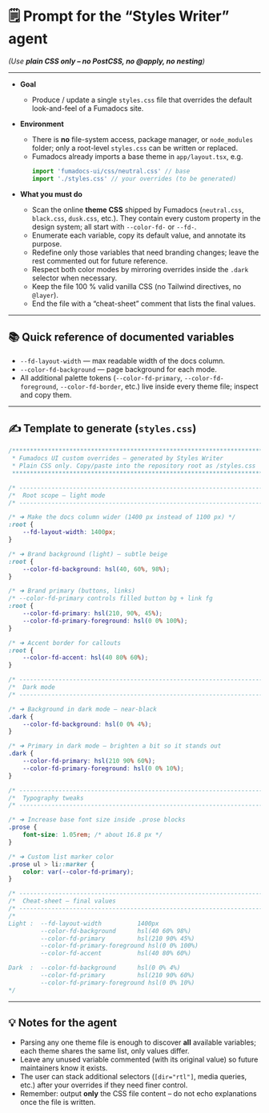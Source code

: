 # 🗒️ Prompt for the “Styles Writer” agent

_(Use **plain CSS only – no PostCSS, no @apply, no nesting**)_

---

- **Goal**

    - Produce / update a single `styles.css` file that overrides the default look-and-feel of a Fumadocs site.

- **Environment**

    - There is **no** file-system access, package manager, or `node_modules` folder; only a root-level `styles.css` can be written or replaced.
    - Fumadocs already imports a base theme in `app/layout.tsx`, e.g.
        ```ts
        import 'fumadocs-ui/css/neutral.css' // base
        import './styles.css' // your overrides (to be generated)
        ```

- **What you must do**
    - Scan the online **theme CSS** shipped by Fumadocs (`neutral.css`, `black.css`, `dusk.css`, etc.).
      They contain every custom property in the design system; all start with `--color-fd-` or `--fd-`.
    - Enumerate each variable, copy its default value, and annotate its purpose.
    - Redefine only those variables that need branding changes; leave the rest commented out for future reference.
    - Respect both color modes by mirroring overrides inside the `.dark` selector when necessary.
    - Keep the file 100 % valid vanilla CSS (no Tailwind directives, no `@layer`).
    - End the file with a “cheat-sheet” comment that lists the final values.

---

## 📚 Quick reference of documented variables

- `--fd-layout-width` — max readable width of the docs column.
- `--color-fd-background` — page background for each mode.
- All additional palette tokens (`--color-fd-primary`, `--color-fd-foreground`, `--color-fd-border`, etc.) live inside every theme file; inspect and copy them.

---

## ✍️ Template to generate (`styles.css`)

```css
/******************************************************************************
 * Fumadocs UI custom overrides – generated by Styles Writer                 *
 * Plain CSS only. Copy/paste into the repository root as /styles.css         *
 *****************************************************************************/

/* -------------------------------------------------------------------------- */
/*  Root scope – light mode                                                   */
/* -------------------------------------------------------------------------- */

/* ➜ Make the docs column wider (1400 px instead of 1100 px) */
:root {
    --fd-layout-width: 1400px;
}

/* ➜ Brand background (light) – subtle beige                                  */
:root {
    --color-fd-background: hsl(40, 60%, 98%);
}

/* ➜ Brand primary (buttons, links)                                           */
/* --color-fd-primary controls filled button bg + link fg                     */
:root {
    --color-fd-primary: hsl(210, 90%, 45%);
    --color-fd-primary-foreground: hsl(0 0% 100%);
}

/* ➜ Accent border for callouts                                               */
:root {
    --color-fd-accent: hsl(40 80% 60%);
}

/* -------------------------------------------------------------------------- */
/*  Dark mode                                                                 */
/* -------------------------------------------------------------------------- */

/* ➜ Background in dark mode – near-black                                     */
.dark {
    --color-fd-background: hsl(0 0% 4%);
}

/* ➜ Primary in dark mode – brighten a bit so it stands out                   */
.dark {
    --color-fd-primary: hsl(210 90% 60%);
    --color-fd-primary-foreground: hsl(0 0% 10%);
}

/* -------------------------------------------------------------------------- */
/*  Typography tweaks                                                          */
/* -------------------------------------------------------------------------- */

/* ➜ Increase base font size inside .prose blocks                             */
.prose {
    font-size: 1.05rem; /* about 16.8 px */
}

/* ➜ Custom list marker color                                                 */
.prose ul > li::marker {
    color: var(--color-fd-primary);
}

/* -------------------------------------------------------------------------- */
/*  Cheat-sheet – final values                                                */
/* -------------------------------------------------------------------------- */
/*
Light :  --fd-layout-width          1400px
         --color-fd-background      hsl(40 60% 98%)
         --color-fd-primary         hsl(210 90% 45%)
         --color-fd-primary-foreground hsl(0 0% 100%)
         --color-fd-accent          hsl(40 80% 60%)

Dark  :  --color-fd-background      hsl(0 0% 4%)
         --color-fd-primary         hsl(210 90% 60%)
         --color-fd-primary-foreground hsl(0 0% 10%)
*/
```

---

## 💡 Notes for the agent

- Parsing any one theme file is enough to discover **all** available variables; each theme shares the same list, only values differ.
- Leave any unused variable commented (with its original value) so future maintainers know it exists.
- The user can stack additional selectors (`[dir="rtl"]`, media queries, etc.) after your overrides if they need finer control.
- Remember: output **only** the CSS file content – do not echo explanations once the file is written.

